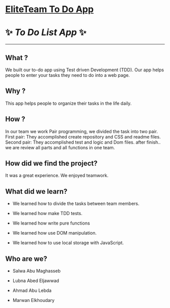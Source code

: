 
# [EliteTeam To Do App](https://facg5.github.io/eliteTeam-toDoApp/)
# ✨ _To Do List App_ ✨

---

## What ? 


We built our to-do app using Test driven Development (TDD). Our app helps people to enter your tasks they need to do into a web page.
 
 ## Why ? 

 This app helps people to organize their tasks in the life daily.

 ## How ?

 In our team we work Pair programming, we divided the task into two pair. 
 First pair: They accomplished create repository and CSS and readme files.
 Second pair: They accomplished test and logic and Dom files.
 after finish.. we are review all parts and all functions in one team.

## How did we find the project?

It was a great experience. We enjoyed teamwork.

## What did we learn?

* We learned how to divide the tasks between team members.

* We learned how make TDD tests.

* We learned how write pure functions

* We learned how use DOM manipulation.

* We learned how to use local storage with JavaScript.

## Who are we?
 
 * Salwa Abu Maghasseb 
 
 * Lubna Abed Eljawwad
 
 * Ahmad Abu Lebda
 
 * Marwan Elkhoudary

 
